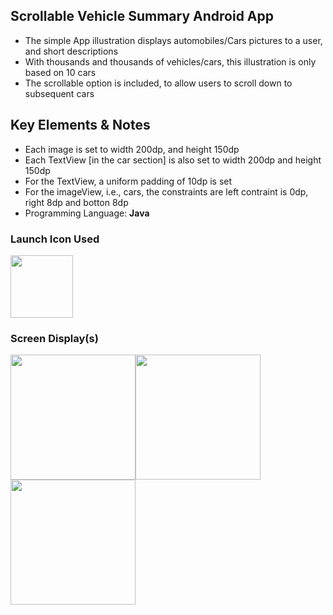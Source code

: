 ## Scrollable Vehicle Summary Android App
- The simple App illustration displays automobiles/Cars pictures to a user, and short descriptions
- With thousands and thousands of vehicles/cars, this illustration is only based on 10 cars
- The scrollable option is included, to allow users to scroll down to subsequent cars
## Key Elements & Notes
- Each image is set to width 200dp, and height 150dp
- Each TextView [in the car section] is also set to width 200dp and height 150dp
- For the TextView, a uniform padding of 10dp is set
- For the imageView, i.e., cars, the constraints are left contraint is 0dp, right 8dp and botton 8dp
- Programming Language: <strong>Java</strong>
### Launch Icon Used
<img src="https://user-images.githubusercontent.com/77758884/142407650-5e23fc74-0758-4625-9586-f643b8f13df1.png" width=100px />

### Screen Display(s)
<img src="https://user-images.githubusercontent.com/77758884/142408473-8e7a3948-d913-4707-81e2-6a957d443682.png" width=200px /><img src="https://user-images.githubusercontent.com/77758884/142397692-0559f74b-c0f0-4b53-8339-bb5d4066e5e0.png" width=200px /><img src="https://user-images.githubusercontent.com/77758884/142398057-62d22be7-d4f3-4b6c-b52f-f20417c7dd95.png" width=200px />
